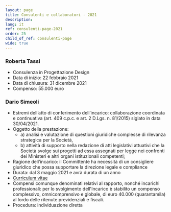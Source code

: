 ```yaml
---
layout: page
title: Consulenti e collaboratori - 2021
description: 
lang: it
ref: consulenti-page-2021
order: 25
child_of_ref: consulenti-page
wide: true
---
```


### Roberta Tassi
* Consulenza in Progettazione Design
* Data di inizio: 22 febbraio 2021
* Data di chiusura: 31 dicembre 2021
* Compenso: 55.000 euro 

### Dario Simeoli
* Estremi dell’atto di conferimento dell’incarico: collaborazione coordinata e continuativa (art. 409 c.p.c. e art. 2 D.Lgs. n. 81/2015) siglato in data 30/04/2021.
* Oggetto della prestazione:
    * a) analisi e valutazione di questioni giuridiche complesse di rilevanza strategica per la Società,
    * b) attività di supporto nella redazione di atti legislativi attuativi che la Società svolge sui progetti ad essa assegnati per legge nei confronti dei Ministeri e altri organi istituzionali competenti;
* Ragione dell’incarico: il Committente ha necessità di un consigliere giuridico che possa supportare la direzione legale e compliance
* Durata: dal 3 maggio 2021 e avrà durata di un anno
* [Curriculum vitae](./Dario_Simeoli_curriculum.pdf)
* Compensi comunque denominati relativi al rapporto, nonché incarichi professionali: per lo svolgimento dell'Incarico è stabilito un compenso complessivo, omnicomprensivo e globale, di euro 40.000 (quarantamila) al lordo delle ritenute previdenziali e fiscali.
* Procedura: individuazione diretta




